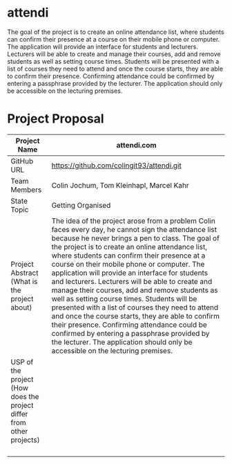 # attendi
The goal of the project is to create an online attendance list, where students can confirm their presence at a course on their mobile phone or computer. The application will provide an interface for students and lecturers. Lecturers will be able to create and manage their courses, add and remove students as well as setting course times. Students will be presented with a list of courses they need to attend and once the course starts, they are able to confirm their presence. Confirming attendance could be confirmed by entering a passphrase provided by the lecturer. The application should only be accessible on the lecturing premises.



# Project Proposal

| Project Name                                                 | attendi.com                                                  |
| ------------------------------------------------------------ | ------------------------------------------------------------ |
| GitHub URL                                                   | https://github.com/colingit93/attendi.git                    |
| Team Members                                                 | Colin Jochum, Tom Kleinhapl, Marcel Kahr                     |
| State Topic                                                  | Getting Organised                                            |
| Project Abstract <br />(What is the project about)           | The idea of the project arose from a problem Colin faces every day, he cannot sign the attendance list because he never brings a pen to class. The goal of the project is to create an online attendance list, where students can confirm their presence at a course on their mobile phone or computer. The application will provide an interface for students and lecturers. Lecturers will be able to create and manage their courses, add and remove students as well as setting course times. Students will be presented with a list of courses they need to attend and once the course starts, they are able to confirm their presence. Confirming attendance could be confirmed by entering a passphrase provided by the lecturer. The application should only be accessible on the lecturing premises. |
| USP of the project (How does the project differ from other projects) |                                                              |
|                                                              |                                                              |
|                                                              |                                                              |
|                                                              |                                                              |
|                                                              |                                                              |

